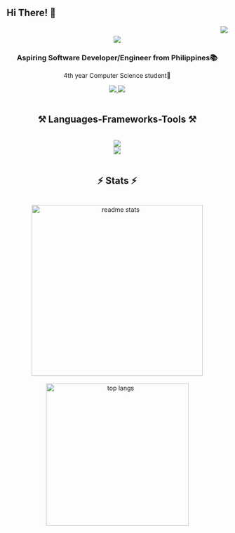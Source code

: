 ## Hi There! 👋

<img align="right" src="https://visitor-badge.laobi.icu/badge?page_id=Kaiytee.Kaiytee" />
<h1 align="center">
    <img src="https://readme-typing-svg.herokuapp.com/?font=Righteous&size=40&center=true&vCenter=true&width=500&height=70&duration=4000&lines=I'm+Stefen+Labinay👋;" />
</h1>


<h3 align="center">Aspiring Software Developer/Engineer from Philippines📚</h3>
<p align="center">4th year Computer Science student🔎</p>

<div align="center"> 
  <a href="mailto:stephenlabinay4@gmail.com">
    <img src="https://img.shields.io/badge/Gmail-333333?style=for-the-badge&logo=gmail&logoColor=red" />
  </a>
    
  <a href="https://linkedin.com/in/stefen-labinay" target="_blank">
    <img src="https://img.shields.io/badge/LinkedIn-0077B5?style=for-the-badge&logo=linkedin&logoColor=white" target="_blank" />
  </a>
</div>


 <br/>


<h2 align="center">⚒️ Languages-Frameworks-Tools ⚒️</h2>
</br/>
<div align="center">
    <img src="https://skillicons.dev/icons?i=vscode,github,figma,mysql,windows,stackoverflow,php" /><br>
    <img src="https://skillicons.dev/icons?i=python,bootstrap,html,css,javascript,c,java,cpp,flutter" />
</div>


 <br/>


<h2 align="center">⚡ Stats ⚡</h2>
<br>
<div align=center>
<!--  <img width=390 src="https://streak-stats.demolab.com/?user=Kaiytee&count_private=true&theme=react&border_radius=10" alt="streak stats"/> -->
  <img width=390 src="https://github-readme-stats.vercel.app/api?username=Kaiytee&count_private=true&show_icons=true&theme=react&rank_icon=github&border_radius=10" alt="readme stats" />
  <br/><br/>
  <img width=325 align="center" src="https://github-readme-stats.vercel.app/api/top-langs/?username=Kaiytee&hide=HTML&langs_count=8&layout=compact&theme=react&border_radius=10&size_weight=0.5&count_weight=0.5&exclude_repo=github-readme-stats" alt="top langs" />
</div>
